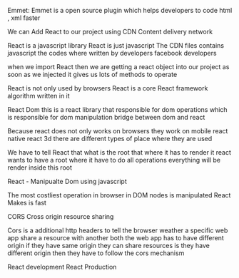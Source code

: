 Emmet:
Emmet is a open source plugin which helps developers to code html , xml faster

We can Add React to our project using CDN Content delivery network

React is a javascript library
React is just javascript
The CDN files contains javascript the codes where written by developers facebook developers

when we import React then we are getting a react object into our project
as soon as we injected it gives us lots of methods to operate

React is not only used by browsers React is a core React framework algorithm written in it

React Dom this is a react library that responsible for dom operations which is responsible for dom manipulation bridge between dom and react

Because react does not only works on browsers they work on mobile react native react 3d there are different types of place where they are used

We have to tell React that what is the root that where it has to render it
react wants to have a root where it have to do all operations everything will be render inside this root

React - Manipualte Dom using javascript

The most costliest operation in browser in DOM nodes is manipulated React
Makes is fast

CORS
Cross origin resource sharing

Cors is a additional http headers to tell the browser weather a specific web app share a resource with another both the web app has to have different origin if they have same origin they can share resources is they have different origin then they have to follow the cors mechanism

React development
React Production
